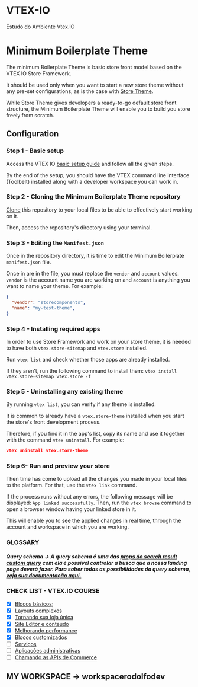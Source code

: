 # VTEX-IO
Estudo do Ambiente Vtex.IO 

# Minimum Boilerplate Theme

The minimum Boilerplate Theme is basic store front model based on the VTEX IO Store Framework.

It should be used only when you want to start a new store theme without any pre-set configurations, as is the case with [Store Theme](https://github.com/vtex-apps/store-theme). 

While Store Theme gives developers a ready-to-go default store front structure, the Minimum Boilerplate Theme will enable you to build you store freely from scratch.

## Configuration

### Step 1 -  Basic setup

Access the VTEX IO [basic setup guide](https://vtex.io/docs/getting-started/build-stores-with-store-framework/2) and follow all the given steps. 

By the end of the setup, you should have the VTEX command line interface (Toolbelt) installed along with a developer workspace you can work in.

### Step 2 - Cloning the Minimum Boilerplate Theme repository

[Clone](https://help.github.com/en/github/creating-cloning-and-archiving-repositories/cloning-a-repository) this repository to your local files to be able to effectively start working on it.

Then, access the repository's directory using your terminal. 

### Step 3 - Editing the `Manifest.json`

Once in the repository directory, it is time to edit the Minimum Boilerplate `manifest.json` file. 

Once in are in the file, you must replace the `vendor` and `account` values. `vendor` is the account name you are working on and `account` is anything you want to name your theme. For example:

```json
{
  "vendor": "storecomponents",
  "name": "my-test-theme",
}
```

### Step 4 -  Installing required apps

In order to use Store Framework and work on your store theme, it is needed to have both `vtex.store-sitemap` and `vtex.store` installed.

Run  `vtex list`  and check whether those apps are already installed. 

If they aren't, run the following command to install them: `vtex install vtex.store-sitemap vtex.store -f`

### Step 5 -  Uninstalling any existing theme

By running `vtex list`,  you can verify if any theme is installed.

It is common to already have a `vtex.store-theme`  installed when you start the store's front development process. 

Therefore, if you find it in the app's list, copy its name and use it together with the command `vtex uninstall`. For example:

```json
vtex uninstall vtex.store-theme
```

### Step 6- Run and preview your store

Then time has come to upload all the changes you made in your local files to the platform. For that, use the `vtex link` command. 

If the process runs without any errors, the following message will be displayed: `App linked successfully`. Then, run the `vtex browse` command to open a browser window having your linked store in it.

This will enable you to see the applied changes in real time, through the account and workspace in which you are working.


### GLOSSARY

##### Query schema -> A query schema é uma das [props do search result custom query](https://developers.vtex.com/vtex-developer-docs/docs/vtex-search-result) com ela é possível controlar a busca que a nossa landing page deverá fazer. Para saber todas as possibilidades da query schema, [veja sua documentação aqui.](https://developers.vtex.com/vtex-developer-docs/docs/vtex-search-result#step-3---defining-how-the-search-query-data-should-be-fetched)


### CHECK LIST -  VTEX.IO COURSE

- [x] [Blocos básicos](https://learn.vtex.com/docs/course-basic-blocks-lang-pt);
- [x] [Layouts complexos](https://learn.vtex.com/docs/course-layout-blocks-lang-pt)
- [x] [Tornando sua loja única](https://learn.vtex.com/docs/course-styles-course-lang-pt)
- [x] [Site Editor e conteúdo](https://learn.vtex.com/docs/course-content-workflow-lang-pt)
- [x] [Melhorando performance](https://learn.vtex.com/docs/course-store-performance-lang-pt)
- [x] [Blocos customizados](https://learn.vtex.com/docs/course-store-block-lang-pt)
- [ ] [Serviços](https://learn.vtex.com/docs/course-service-course-lang-pt)
- [ ] [Aplicações administrativas](https://learn.vtex.com/docs/course-admin-lang-pt)
- [ ] [Chamando as APIs de Commerce](https://learn.vtex.com/docs/course-calling-commerce-apis-lang-pt)

## MY WORKSPACE -> workspacerodolfodev
